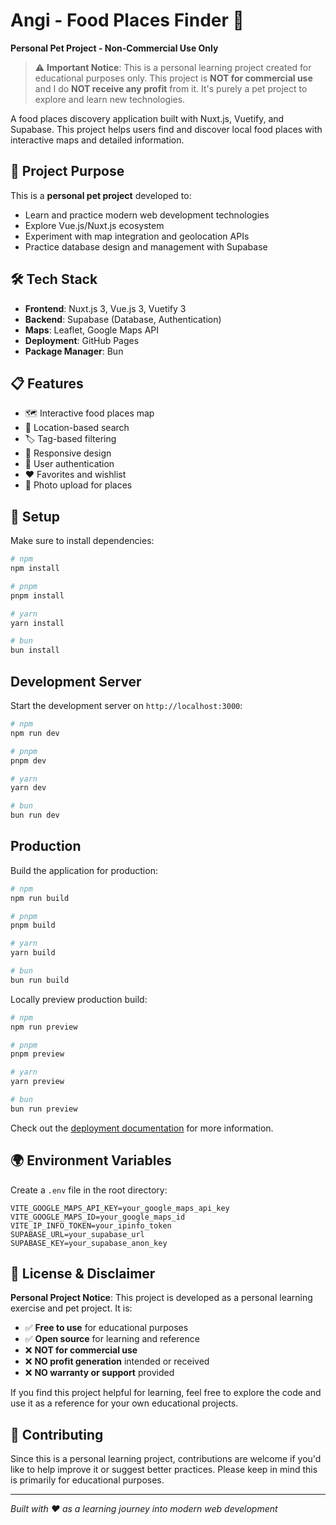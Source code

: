 # Angi - Food Places Finder 🍜

**Personal Pet Project - Non-Commercial Use Only**

> ⚠️ **Important Notice**: This is a personal learning project created for educational purposes only. This project is **NOT for commercial use** and I do **NOT receive any profit** from it. It's purely a pet project to explore and learn new technologies.

A food places discovery application built with Nuxt.js, Vuetify, and Supabase. This project helps users find and discover local food places with interactive maps and detailed information.

## 🎯 Project Purpose

This is a **personal pet project** developed to:
- Learn and practice modern web development technologies
- Explore Vue.js/Nuxt.js ecosystem
- Experiment with map integration and geolocation APIs
- Practice database design and management with Supabase

## 🛠️ Tech Stack

- **Frontend**: Nuxt.js 3, Vue.js 3, Vuetify 3
- **Backend**: Supabase (Database, Authentication)
- **Maps**: Leaflet, Google Maps API
- **Deployment**: GitHub Pages
- **Package Manager**: Bun

## 📋 Features

- 🗺️ Interactive food places map
- 📍 Location-based search
- 🏷️ Tag-based filtering
- 📱 Responsive design
- 🔐 User authentication
- ❤️ Favorites and wishlist
- 📸 Photo upload for places

## 🚀 Setup

Make sure to install dependencies:

```bash
# npm
npm install

# pnpm
pnpm install

# yarn
yarn install

# bun
bun install
```

## Development Server

Start the development server on `http://localhost:3000`:

```bash
# npm
npm run dev

# pnpm
pnpm dev

# yarn
yarn dev

# bun
bun run dev
```

## Production

Build the application for production:

```bash
# npm
npm run build

# pnpm
pnpm build

# yarn
yarn build

# bun
bun run build
```

Locally preview production build:

```bash
# npm
npm run preview

# pnpm
pnpm preview

# yarn
yarn preview

# bun
bun run preview
```

Check out the [deployment documentation](https://nuxt.com/docs/getting-started/deployment) for more information.

## 🌍 Environment Variables

Create a `.env` file in the root directory:

```env
VITE_GOOGLE_MAPS_API_KEY=your_google_maps_api_key
VITE_GOOGLE_MAPS_ID=your_google_maps_id
VITE_IP_INFO_TOKEN=your_ipinfo_token
SUPABASE_URL=your_supabase_url
SUPABASE_KEY=your_supabase_anon_key
```

## 📄 License & Disclaimer

**Personal Project Notice**: This project is developed as a personal learning exercise and pet project. It is:

- ✅ **Free to use** for educational purposes
- ✅ **Open source** for learning and reference
- ❌ **NOT for commercial use**
- ❌ **NO profit generation** intended or received
- ❌ **NO warranty or support** provided

If you find this project helpful for learning, feel free to explore the code and use it as a reference for your own educational projects.

## 🤝 Contributing

Since this is a personal learning project, contributions are welcome if you'd like to help improve it or suggest better practices. Please keep in mind this is primarily for educational purposes.

---

*Built with ❤️ as a learning journey into modern web development*
